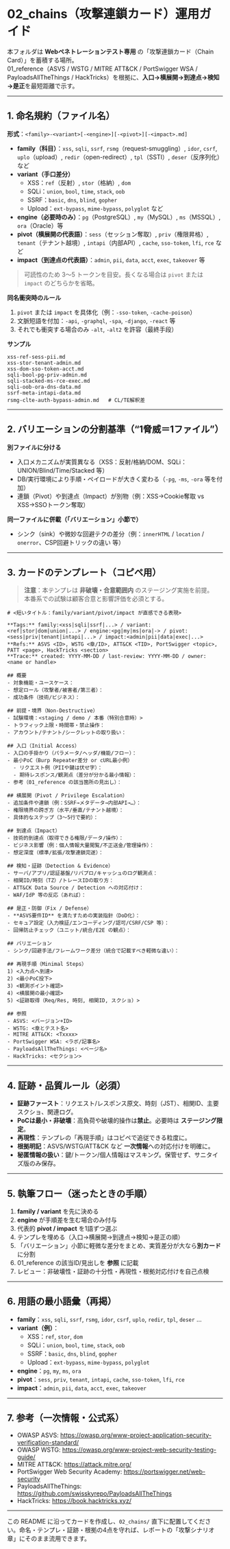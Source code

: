 # 02_chains（攻撃連鎖カード）運用ガイド

本フォルダは **Webペネトレーションテスト専用** の「攻撃連鎖カード（Chain Card）」を蓄積する場所。  
01_reference（ASVS / WSTG / MITRE ATT&CK / PortSwigger WSA / PayloadsAllTheThings / HackTricks）を根拠に、**入口→横展開→到達点→検知→是正**を最短距離で示す。

---

## 1. 命名規約（ファイル名）

**形式**：`<family>-<variant>[-<engine>][-<pivot>][-<impact>.md]`  

- **family（科目）**：`xss`, `sqli`, `ssrf`, `rsmg`（request-smuggling）, `idor`, `csrf`, `uplo`（upload）, `redir`（open-redirect）, `tpl`（SSTI）, `deser`（反序列化）など
- **variant（手口差分）**  
  - XSS：`ref`（反射）, `stor`（格納）, `dom`  
  - SQLi：`union`, `bool`, `time`, `stack`, `oob`  
  - SSRF：`basic`, `dns`, `blind`, `gopher`  
  - Upload：`ext-bypass`, `mime-bypass`, `polyglot` など
- **engine（必要時のみ）**：`pg`（PostgreSQL）, `my`（MySQL）, `ms`（MSSQL）, `ora`（Oracle）等
- **pivot（横展開の代表語）**：`sess`（セッション奪取）, `priv`（権限昇格）, `tenant`（テナント越境）, `intapi`（内部API）, `cache`, `sso-token`, `lfi`, `rce` など
- **impact（到達点の代表語）**：`admin`, `pii`, `data`, `acct`, `exec`, `takeover` 等

> 可読性のため 3〜5 トークンを目安。長くなる場合は `pivot` または `impact` のどちらかを省略。

**同名衝突時のルール**
1. `pivot` または `impact` を具体化（例：`-sso-token`, `-cache-poison`）
2. 文脈短語を付加：`-api`, `-graphql`, `-spa`, `-django`, `-react` 等
3. それでも衝突する場合のみ `-alt`, `-alt2` を許容（最終手段）

**サンプル**
```
xss-ref-sess-pii.md
xss-stor-tenant-admin.md
xss-dom-sso-token-acct.md
sqli-bool-pg-priv-admin.md
sqli-stacked-ms-rce-exec.md
sqli-oob-ora-dns-data.md
ssrf-meta-intapi-data.md
rsmg-clte-auth-bypass-admin.md   # CL/TE解釈差
```

---

## 2. バリエーションの分割基準（“1脅威＝1ファイル”）

**別ファイルに分ける**
- 入口メカニズムが実質異なる（XSS：反射/格納/DOM、SQLi：UNION/Blind/Time/Stacked 等）
- DB/実行環境により手順・ペイロードが大きく変わる（`-pg`, `-ms`, `-ora` 等を付加）
- 連鎖（Pivot）や到達点（Impact）が別物（例：XSS→Cookie奪取 vs XSS→SSOトークン奪取）

**同一ファイルに併載（「バリエーション」小節で）**
- シンク（sink）や微妙な回避テクの差分（例：`innerHTML` / `location` / `onerror`、CSP回避トリックの違い 等）

---

## 3. カードのテンプレート（コピペ用）

> **注意**：本テンプレは **非破壊・合意範囲内** のステージング実施を前提。  
> 本番系での試験は顧客合意と影響評価を必須とする。

```
# <短いタイトル：family/variant/pivot/impact が直感できる表現>

**Tags:** family:<xss|sqli|ssrf|...> / variant:<ref|stor|dom|union|...> / engine:<pg|my|ms|ora|-> / pivot:<sess|priv|tenant|intapi|...> / impact:<admin|pii|data|exec|...>  
**Refs:** ASVS <ID>, WSTG <章/ID>, ATT&CK <TID>, PortSwigger <topic>, PATT <page>, HackTricks <section>  
**Trace:** created: YYYY-MM-DD / last-review: YYYY-MM-DD / owner: <name or handle>

## 概要
- 対象機能・ユースケース：
- 想定ロール（攻撃者/被害者/第三者）：
- 成功条件（技術/ビジネス）：

## 前提・境界（Non-Destructive）
- 試験環境：<staging / demo / 本番（特別合意時）>
- トラフィック上限・時間帯・禁止操作：
- アカウント/テナント/シークレットの取り扱い：

## 入口（Initial Access）
- 入口の手掛かり（パラメータ/ヘッダ/機能/フロー）：
- 最小PoC（Burp Repeater差分 or cURL最小例）
  - リクエスト例（PIIや鍵は伏せ字）：
  - 期待レスポンス/観測点（差分が分かる最小情報）：
- 参考（01_reference の該当箇所の見出し）：

## 横展開（Pivot / Privilege Escalation）
- 追加条件や連鎖（例：SSRF→メタデータ→内部API→…）：
- 権限境界の跨ぎ方（水平/垂直/テナント越境）：
- 具体的なステップ（3〜5行で要約）：

## 到達点（Impact）
- 技術的到達点（取得できる権限/データ/操作）：
- ビジネス影響（例：個人情報大量閲覧/不正送金/管理操作）：
- 想定深度（標準/拡張/攻撃連鎖完遂）：

## 検知・証跡（Detection & Evidence）
- サーバ/アプリ/認証基盤/リバプロ/キャッシュのログ観測点：
- 相関ID/時刻（TZ）/トレースIDの取り方：
- ATT&CK Data Source / Detection への対応付け：
- WAF/IdP 等の反応（あれば）：

## 是正・防御（Fix / Defense）
- **ASVS要件ID** を満たすための実装指針（DoD化）：
- セキュア設定（入力検証/エンコーディング/認可/CSRF/CSP 等）：
- 回帰防止チェック（ユニット/統合/E2E の観点）：

## バリエーション
- シンク/回避手法/フレームワーク差分（統合で記載すべき軽微な違い）：

## 再現手順（Minimal Steps）
1) <入力点へ到達>  
2) <最小PoC投下>  
3) <観測ポイント確認>  
4) <横展開の最小確認>  
5) <証跡取得（Req/Res, 時刻, 相関ID, スクショ）>

## 参照
- ASVS: <バージョン+ID>
- WSTG: <章とテスト名>
- MITRE ATT&CK: <Txxxx>
- PortSwigger WSA: <ラボ/記事名>
- PayloadsAllTheThings: <ページ名>
- HackTricks: <セクション>
```

---

## 4. 証跡・品質ルール（必須）

- **証跡ファースト**：リクエスト/レスポンス原文、時刻（JST）、相関ID、主要スクショ、関連ログ。  
- **PoCは最小・非破壊**：高負荷や破壊的操作は**禁止**。必要時は **ステージング限定**。  
- **再現性**：テンプレの「再現手順」はコピペで追従できる粒度に。  
- **根拠明記**：ASVS/WSTG/ATT&CK など **一次情報**への対応付けを明確に。  
- **秘匿情報の扱い**：鍵/トークン/個人情報はマスキング。保管せず、サニタイズ版のみ保存。

---

## 5. 執筆フロー（迷ったときの手順）

1. **family / variant** を先に決める  
2. **engine** が手順差を生む場合のみ付与  
3. 代表的 **pivot / impact** を1語ずつ選ぶ  
4. テンプレを埋める（入口→横展開→到達点→検知→是正の順）  
5. 「バリエーション」小節に軽微な差分をまとめ、実質差分が大なら**別カード**に分割  
6. 01_reference の該当ID/見出しを **参照** に記載  
7. レビュー：非破壊性・証跡の十分性・再現性・根拠対応付けを自己点検

---

## 6. 用語の最小語彙（再掲）

- **family**：`xss`, `sqli`, `ssrf`, `rsmg`, `idor`, `csrf`, `uplo`, `redir`, `tpl`, `deser` …  
- **variant（例）**：  
  - XSS：`ref`, `stor`, `dom`  
  - SQLi：`union`, `bool`, `time`, `stack`, `oob`  
  - SSRF：`basic`, `dns`, `blind`, `gopher`  
  - Upload：`ext-bypass`, `mime-bypass`, `polyglot`
- **engine**：`pg`, `my`, `ms`, `ora`  
- **pivot**：`sess`, `priv`, `tenant`, `intapi`, `cache`, `sso-token`, `lfi`, `rce`  
- **impact**：`admin`, `pii`, `data`, `acct`, `exec`, `takeover`

---

## 7. 参考（一次情報・公式系）
- OWASP ASVS: https://owasp.org/www-project-application-security-verification-standard/  
- OWASP WSTG: https://owasp.org/www-project-web-security-testing-guide/  
- MITRE ATT&CK: https://attack.mitre.org/  
- PortSwigger Web Security Academy: https://portswigger.net/web-security  
- PayloadsAllTheThings: https://github.com/swisskyrepo/PayloadsAllTheThings  
- HackTricks: https://book.hacktricks.xyz/

---

この README に沿ってカードを作成し、`02_chains/` 直下に配置してください。命名・テンプレ・証跡・根拠の4点を守れば、レポートの「攻撃シナリオ章」にそのまま流用できます。  
